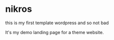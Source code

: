 # nikros
this is my first template wordpress and so not bad

It's my demo landing page for a theme website.
